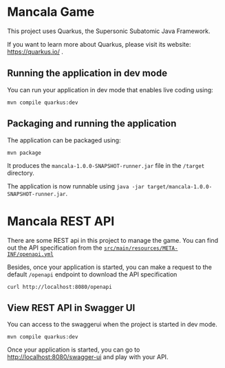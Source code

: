 # Mancala Game

This project uses Quarkus, the Supersonic Subatomic Java Framework.

If you want to learn more about Quarkus, please visit its website: https://quarkus.io/ .

## Running the application in dev mode

You can run your application in dev mode that enables live coding using:
```shell script
mvn compile quarkus:dev
```

## Packaging and running the application

The application can be packaged using:
```shell script
mvn package
```
It produces the `mancala-1.0.0-SNAPSHOT-runner.jar` file in the `/target` directory.

The application is now runnable using `java -jar target/mancala-1.0.0-SNAPSHOT-runner.jar`.

# Mancala REST API

There are some REST api in this project to manage the game. You can find out the API specification from the
[`src/main/resources/META-INF/openapi.yml`](https://github.com/miladjafary/quarkus-mancala/blob/master/src/main/resources/META-INF/openapi.yml)

Besides, once your application is started, you can make a request to the default `/openapi` endpoint to download the API specification
```
curl http://localhost:8080/openapi
```

## View REST API in Swagger UI
You can access to the swaggerui when the project is started in dev mode. 
```shell script
mvn compile quarkus:dev
```
Once your application is started, you can go to [http://localhost:8080/swagger-ui]() and play with your API.
